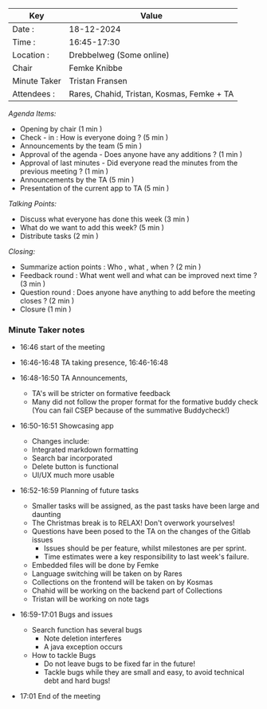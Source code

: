 | Key | Value                                      |
| --- |--------------------------------------------|
| Date : | 18-12-2024                                 |
| Time : | 16:45-17:30                                |
| Location : | Drebbelweg (Some online)                   |
| Chair | Femke Knibbe                               |
| Minute Taker | Tristan Fransen                            |
| Attendees : | Rares, Chahid, Tristan, Kosmas, Femke + TA |

*Agenda Items:*
- Opening by chair (1 min )
- Check - in : How is everyone doing ? (5 min )
- Announcements by the team (5 min )
- Approval of the agenda - Does anyone have any additions ? (1 min )
- Approval of last minutes - Did everyone read the minutes from the previous meeting ? (1 min )
- Announcements by the TA (5 min )
- Presentation of the current app to TA (5 min )

*Talking Points:*
- Discuss what everyone has done this week (3 min )
- What do we want to add this week? (5 min )
- Distribute tasks (2 min )

*Closing:*
- Summarize action points : Who , what , when ? (2 min )
- Feedback round : What went well and what can be improved next time ? (3 min )
- Question round : Does anyone have anything to add before the meeting closes ? (2 min )
- Closure (1 min )

### Minute Taker notes

- 16:46 start of the meeting

- 16:46-16:48 TA taking presence, 16:46-16:48
- 16:48-16:50 TA Announcements, 
    - TA's will be stricter on formative feedback
    - Many did not follow the proper format for the formative buddy check (You can fail CSEP because of the summative Buddycheck!)
- 16:50-16:51 Showcasing app
    - Changes include:
    - Integrated markdown formatting
    - Search bar incorporated
    - Delete button is functional
    - UI/UX much more usable
- 16:52-16:59 Planning of future tasks
    - Smaller tasks will be assigned, as the past tasks have been large and daunting
    - The Christmas break is to RELAX! Don't overwork yourselves!
    - Questions have been posed to the TA on the changes of the Gitlab issues
        - Issues should be per feature, whilst milestones are per sprint.  
        - Time estimates were a key responsibility to last week's failure.
    - Embedded files will be done by Femke
    - Language switching will be taken on by Rares
    - Collections on the frontend will be taken on by Kosmas
    - Chahid will be working on the backend part of Collections
    - Tristan will be working on note tags
- 16:59-17:01 Bugs and issues
    - Search function has several bugs
        - Note deletion interferes
        - A java exception occurs
    - How to tackle Bugs
        - Do not leave bugs to be fixed far in the future!
        - Tackle bugs while they are small and easy, to avoid technical debt and hard bugs!

- 17:01 End of the meeting 
